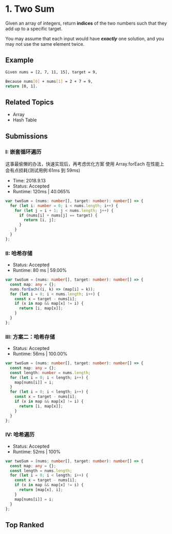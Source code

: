 # 1. Two Sum

Given an array of integers, return **indices** of the two numbers such that they add up to a specific target.

You may assume that each input would have **_exactly_** one solution, and you may not use the same element twice.

## Example

```bash
Given nums = [2, 7, 11, 15], target = 9,

Because nums[0] + nums[1] = 2 + 7 = 9,
return [0, 1].
```

## Related Topics

- Array
- Hash Table

## Submissions

### I: 嵌套循环遍历

这事最偷懒的办法，快速实现后，再考虑优化方案
使用 Array.forEach 在性能上会有点损耗(测试用例:61ms 到 59ms)

- Time: 2018.9.13
- Status: Accepted
- Runtime: 120ms | 40.065%

```typescript
var twoSum = (nums: number[], target: number): number[] => {
  for (let i: number = 0; i < nums.length; i++) {
    for (let j = i + 1; j < nums.length; j++) {
      if (nums[i] + nums[j] == target) {
        return [i, j];
      }
    }
  }
};
```

### II: 哈希存储

- Status: Accepted
- Runtime: 80 ms | 59.00%

```typescript
var twoSum = (nums: number[], target: number): number[] => {
  const map: any = {};
  nums.forEach((i, k) => (map[i] = k));
  for (let i = 0; i < nums.length; i++) {
    const x = target - nums[i];
    if (x in map && map[x] != i) {
      return [i, map[x]];
    }
  }
};
```

### III: 方案二：哈希存储

- Status: Accepted
- Runtime: 56ms | 100.00%

```typescript
var twoSum = (nums: number[], target: number): number[] => {
  const map: any = {};
  const length: number = nums.length;
  for (let i = 0; i < length; i++) {
    map[nums[i]] = i;
  }
  for (let i = 0; i < length; i++) {
    const x = target - nums[i];
    if (x in map && map[x] != i) {
      return [i, map[x]];
    }
  }
};
```

### IV: 哈希遍历

- Status: Accepted
- Runtime: 52ms | 100%

```typescript
var twoSum = (nums: number[], target: number): number[] => {
  const map: any = {};
  const length = nums.length;
  for (let i = 0; i < length; i++) {
    const x = target - nums[i];
    if (x in map && map[x] != i) {
      return [map[x], i];
    }
    map[nums[i]] = i;
  }
};
```

## Top Ranked
